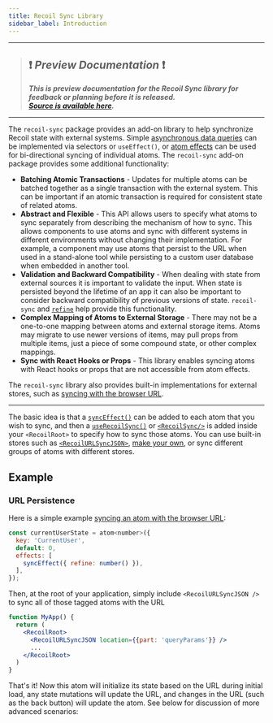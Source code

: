 ```yaml
---
title: Recoil Sync Library
sidebar_label: Introduction
---
```


---
> ## ❗️ _Preview Documentation_ ❗️
> ***This is preview documentation for the Recoil Sync library for feedback or planning before it is released.***<br/>
> ***[Source is available here](https://github.com/facebookexperimental/Recoil/tree/main/packages/recoil-sync).***
>

---

The `recoil-sync` package provides an add-on library to help synchronize Recoil state with external systems.  Simple [asynchronous data queries](/docs/guides/asynchronous-data-queries) can be implemented via selectors or `useEffect()`, or [atom effects](/docs/guides/atom-effects) can be used for bi-directional syncing of individual atoms.  The `recoil-sync` add-on package provides some additional functionality:

* **Batching Atomic Transactions** - Updates for multiple atoms can be batched together as a single transaction with the external system.  This can be important if an atomic transaction is required for consistent state of related atoms.
* **Abstract and Flexible** - This API allows users to specify what atoms to sync separately from describing the mechanism of how to sync.  This allows components to use atoms and sync with different systems in different environments without changing their implementation.  For example, a component may use atoms that persist to the URL when used in a stand-alone tool while persisting to a custom user database when embedded in another tool.
* **Validation and Backward Compatibility** - When dealing with state from external sources it is important to validate the input.  When state is persisted beyond the lifetime of an app it can also be important to consider backward compatibility of previous versions of state.  `recoil-sync` and [`refine`](/docs/refine/introduction) help provide this functionality.
* **Complex Mapping of Atoms to External Storage** - There may not be a one-to-one mapping between atoms and external storage items.  Atoms may migrate to use newer versions of items, may pull props from multiple items, just a piece of some compound state, or other complex mappings.
* **Sync with React Hooks or Props** - This library enables syncing atoms with React hooks or props that are not accessible from atom effects.

The `recoil-sync` library also provides built-in implementations for external stores, such as [syncing with the browser URL](/docs/recoil-sync/url-persistence).

---

The basic idea is that a [`syncEffect()`](/docs/recoil-sync/sync-effect) can be added to each atom that you wish to sync, and then a [`useRecoilSync()`](/docs/recoil-sync/api/useRecoilSync) or [`<RecoilSync/>`](/docs/recoil-sync/api/RecoilSync) is added inside your `<RecoilRoot>` to specify how to sync those atoms.  You can use built-in stores such as [`<RecoilURLSyncJSON>`](/docs/recoil-sync/url-persistence), [make your own](/docs/recoil-sync/implement-store), or sync different groups of atoms with different stores.

## Example

### URL Persistence

Here is a simple example [syncing an atom with the browser URL](/docs/recoil-sync/url-persistence):

```jsx
const currentUserState = atom<number>({
  key: 'CurrentUser',
  default: 0,
  effects: [
    syncEffect({ refine: number() }),
  ],
});
```

Then, at the root of your application, simply include `<RecoilURLSyncJSON />` to sync all of those tagged atoms with the URL

```jsx
function MyApp() {
  return (
    <RecoilRoot>
      <RecoilURLSyncJSON location={{part: 'queryParams'}} />
      ...
    </RecoilRoot>
  )
}
```

That's it!  Now this atom will initialize its state based on the URL during initial load, any state mutations will update the URL, and changes in the URL (such as the back button) will update the atom.  See below for discussion of more advanced scenarios:
